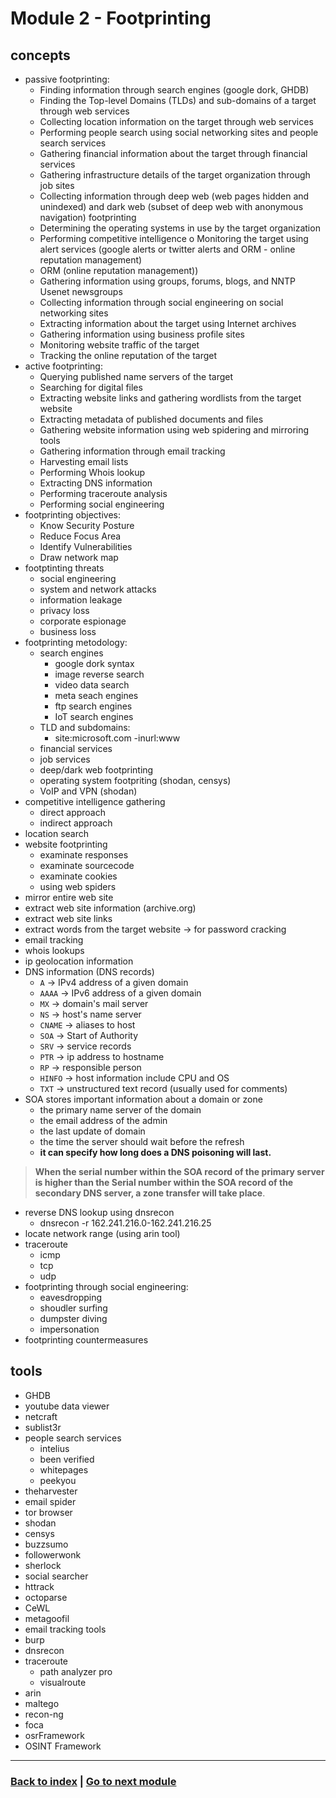 # Module 2 - Footprinting

## concepts
- passive footprinting:
    - Finding information through search engines (google dork, GHDB)
    - Finding the Top-level Domains (TLDs) and sub-domains of a target through web services
    - Collecting location information on the target through web services
    - Performing people search using social networking sites and people search services
    - Gathering financial information about the target through financial services
    - Gathering infrastructure details of the target organization through job sites
    - Collecting information through deep web (web pages hidden and unindexed) and dark web (subset of deep web with anonymous navigation) footprinting
    - Determining the operating systems in use by the target organization
    - Performing competitive intelligence o Monitoring the target using alert services (google alerts or twitter alerts and ORM - online reputation management)
    - ORM (online reputation management))
    - Gathering information using groups, forums, blogs, and NNTP Usenet newsgroups
    - Collecting information through social engineering on social networking sites
    - Extracting information about the target using Internet archives
    - Gathering information using business profile sites
    - Monitoring website traffic of the target
    - Tracking the online reputation of the target
- active footprinting:
    - Querying published name servers of the target
    - Searching for digital files
    - Extracting website links and gathering wordlists from the target website
    - Extracting metadata of published documents and files
    - Gathering website information using web spidering and mirroring tools
    - Gathering information through email tracking
    - Harvesting email lists
    - Performing Whois lookup
    - Extracting DNS information
    - Performing traceroute analysis
    - Performing social engineering
- footprinting objectives:
    - Know Security Posture
    - Reduce Focus Area
    - Identify Vulnerabilities
    - Draw network map
- footptinting threats
    - social engineering
    - system and network attacks
    - information leakage
    - privacy loss
    - corporate espionage
    - business loss
- footprinting metodology:
    - search engines
        - google dork syntax
        - image reverse search
        - video data search
        - meta seach engines
        - ftp search engines
        - IoT search engines
    - TLD and subdomains:
        - site:microsoft.com -inurl:www
    - financial services
    - job services
    - deep/dark web footprinting
    - operating system footpriting (shodan, censys)
    - VoIP and VPN (shodan)
- competitive intelligence gathering
    - direct approach
    - indirect approach
- location search
- website footprinting
    - examinate responses
    - examinate sourcecode
    - examinate cookies
    - using web spiders
- mirror entire web site
- extract web site information (archive.org)
- extract web site links
- extract words from the target website -> for password cracking
- email tracking
- whois lookups
- ip geolocation information
- DNS information (DNS records)
    - `A` -> IPv4 address of a given domain
    - `AAAA` -> IPv6 address of a given domain
    - `MX` -> domain's mail server
    - `NS` -> host's name server
    - `CNAME` -> aliases to host
    - `SOA` -> Start of Authority
    - `SRV` -> service records
    - `PTR` -> ip address to hostname
    - `RP` -> responsible person
    - `HINFO` -> host information include CPU and OS
    - `TXT` -> unstructured text record (usually used for comments)
- SOA stores important information about a domain or zone
    - the primary name server of the domain
    - the email address of the admin
    - the last update of domain
    - the time the server should wait before the refresh
    - **it can specify how long does a DNS poisoning will last.**

> **When the serial number within the SOA record of the primary server is higher than the Serial number within the SOA record of the secondary DNS server, a zone transfer will take place**.

- reverse DNS lookup using dnsrecon
    - dnsrecon -r 162.241.216.0-162.241.216.25
- locate network range (using arin tool)
- traceroute
    - icmp
    - tcp
    - udp
- footprinting through social engineering:
    - eavesdropping
    - shoudler surfing
    - dumpster diving
    - impersonation
- footprinting countermeasures

## tools
- GHDB
- youtube data viewer
- netcraft
- sublist3r
- people search services
    - intelius
    - been verified
    - whitepages
    - peekyou
- theharvester
- email spider
- tor browser
- shodan
- censys
- buzzsumo
- followerwonk
- sherlock
- social searcher
- httrack
- octoparse
- CeWL
- metagoofil
- email tracking tools
- burp
- dnsrecon
- traceroute
    - path analyzer pro
    - visualroute
- arin
- maltego
- recon-ng
- foca
- osrFramework
- OSINT Framework

---
### [Back to index](../README.md) | [Go to next module](03.md)